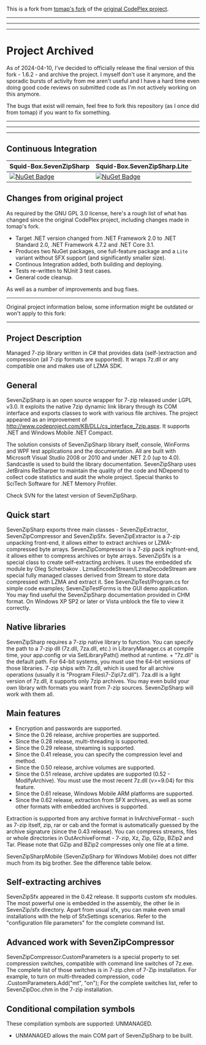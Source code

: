 This is a fork from [tomap's fork](https://github.com/tomap/SevenZipSharp) of the [original CodePlex project](https://archive.codeplex.com/?p=sevenzipsharp).

-------------------------------------------------------------

-------------------------------------------------------------

-------------------------------------------------------------

# Project Archived
As of 2024-04-10, I've decided to officially release the final version of this fork - 1.6.2 - and archive the project. I myself don't use it anymore, and the sporadic bursts of activity from me aren't useful and I have a hard time even doing good code reviews on submitted code as I'm not actively working on this anymore.

The bugs that exist will remain, feel free to fork this repository (as I once did from tomap) if you want to fix something.

-------------------------------------------------------------

-------------------------------------------------------------

-------------------------------------------------------------

## Continuous Integration

| Squid-Box.SevenZipSharp                                                                                                          | Squid-Box.SevenZipSharp.Lite                                                                                                               |
|----------------------------------------------------------------------------------------------------------------------------------|--------------------------------------------------------------------------------------------------------------------------------------------|
| [![NuGet Badge](https://buildstats.info/nuget/Squid-Box.SevenZipSharp)](https://www.nuget.org/packages/Squid-Box.SevenZipSharp/) | [![NuGet Badge](https://buildstats.info/nuget/Squid-Box.SevenZipSharp.Lite)](https://www.nuget.org/packages/Squid-Box.SevenZipSharp.Lite/) |

## Changes from original project
As required by the GNU GPL 3.0 license, here's a rough list of what has changed since the original CodePlex project, including changes made in tomap's fork.

* Target .NET version changed from .NET Framework 2.0 to .NET Standard 2.0, .NET Framework 4.7.2 and .NET Core 3.1.
* Produces two NuGet packages, one full-feature package and a `Lite` variant without SFX support (and significantly smaller size).
* Continous Integration added, both building and deploying.
* Tests re-written to NUnit 3 test cases.
* General code cleanup.

As well as a number of improvements and bug fixes.

-------------------------------------------------------------

Original project information below, some information might be outdated or won't apply to this fork:

-------------------------------------------------------------

## Project Description
Managed 7-zip library written in C# that provides data (self-)extraction and compression (all 7-zip formats are supported). It wraps 7z.dll or any compatible one and makes use of LZMA SDK.

## General
SevenZipSharp is an open source wrapper for 7-zip released under LGPL v3.0. It exploits the native 7zip dynamic link library through its COM interface and exports classes to work with various file archives. The project appeared as an improvement of http://www.codeproject.com/KB/DLL/cs_interface_7zip.aspx. It supports .NET and Windows Mobile .NET Compact.

The solution consists of SevenZipSharp library itself, console, WinForms and WPF test applications and the documentation. All are built with Microsoft Visual Studio 2008 or 2010 and under .NET 2.0 (up to 4.0).
Sandcastle is used to build the library documentation.
SevenZipSharp uses JetBrains ReSharper to maintain the quality of the code and NDepend to collect code statistics and audit the whole project. Special thanks to SciTech Software for .NET Memory Profiler.

Check SVN for the latest version of SevenZipSharp.

## Quick start
SevenZipSharp exports three main classes - SevenZipExtractor, SevenZipCompressor and SevenZipSfx.
SevenZipExtractor is a 7-zip unpacking front-end, it allows either to extract archives or LZMA-compressed byte arrays.
SevenZipCompressor is a 7-zip pack ingfront-end, it allows either to compress archives or byte arrays.
SevenZipSfx is a special class to create self-extracting archives. It uses the embedded sfx module by Oleg Scherbakov .
LzmaEncodeStream/LzmaDecodeStream are special fully managed classes derived from Stream to store data compressed with LZMA and extract it.
See SevenZipTest/Program.cs for simple code examples; SevenZipTestForms is the GUI demo application.
You may find useful the SevenZipSharp documentation provided in CHM format. On Windows XP SP2 or later or Vista unblock the file to view it correctly.

## Native libraries
SevenZipSharp requires a 7-zip native library to function. You can specify the path to a 7-zip dll (7z.dll, 7za.dll, etc.) in LibraryManager.cs at compile time, your app.config or via SetLibraryPath() method at runtime. <Path to SevenZipSharp.dll> + "7z.dll" is the default path. For 64-bit systems, you must use the 64-bit versions of those libraries.
7-zip ships with 7z.dll, which is used for all archive operations (usually it is "Program Files\7-Zip\7z.dll"). 7za.dll is a light version of 7z.dll, it supports only 7zip archives. You may even build your own library with formats you want from 7-zip sources. SevenZipSharp will work with them all.

## Main features
* Encryption and passwords are supported.
* Since the 0.26 release, archive properties are supported.
* Since the 0.28 release, multi-threading is supported.
* Since the 0.29 release, streaming is supported.
* Since the 0.41 release, you can specify the compression level and method.
* Since the 0.50 release, archive volumes are supported.
* Since the 0.51 release, archive updates are supported (0.52 - ModifyArchive). You must use the most recent 7z.dll (v>=9.04) for this feature.
* Since the 0.61 release, Windows Mobile ARM platforms are supported.
* Since the 0.62 release, extraction from SFX archives, as well as some other formats with embedded archives is supported.

Extraction is supported from any archive format in InArchiveFormat - such as 7-zip itself, zip, rar or cab and the format is automatically guessed by the archive signature (since the 0.43 release).
You can compress streams, files or whole directories in OutArchiveFormat - 7-zip, Xz, Zip, GZip, BZip2 and Tar.
Please note that GZip and BZip2 compresses only one file at a time.

SevenZipSharpMobile (SevenZipSharp for Windows Mobile) does not differ much from its big brother. See the difference table below.

## Self-extracting archives
SevenZipSfx appeared in the 0.42 release. It supports custom sfx modules. The most powerful one is embedded in the assembly, the other lie in SevenZip/sfx directory. Apart from usual sfx, you can make even small installations with the help of SfxSettings scenarios. Refer to the "configuration file parameters" for the complete command list.

##  Advanced work with SevenZipCompressor
SevenZipCompressor.CustomParameters is a special property to set compression switches, compatible with command line switches of 7z.exe. The complete list of those switches is in 7-zip.chm of 7-Zip installation. For example, to turn on multi-threaded compression, code
<SevenZipCompressor Instance>.CustomParameters.Add("mt", "on");
For the complete switches list, refer to SevenZipDoc.chm in the 7-zip installation.

## Conditional compilation symbols
These compilation symbols are supported: UNMANAGED.
* UNMANAGED allows the main COM part of SevenZipSharp to be built.
